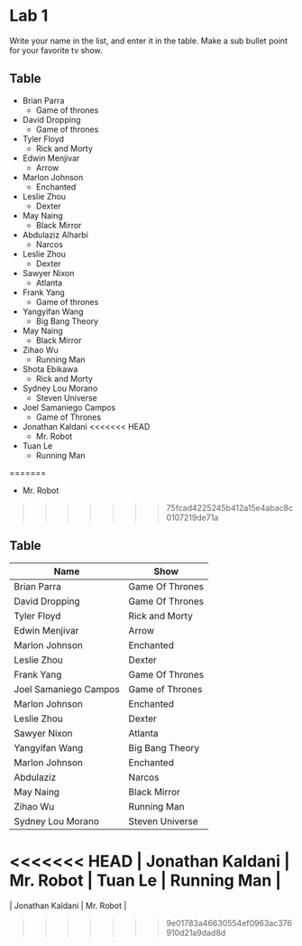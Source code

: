 # Lab 1
Write your name in the list, and enter it in the table. Make a sub bullet point for your favorite tv show.
 
## Table
* Brian Parra
  * Game of thrones
* David Dropping
  * Game of thrones
* Tyler Floyd
    * Rick and Morty
* Edwin Menjivar
  * Arrow 
* Marlon Johnson
    * Enchanted
* Leslie Zhou
    * Dexter
* May Naing
    * Black Mirror
* Abdulaziz Alharbi
  * Narcos
* Leslie Zhou
    * Dexter
* Sawyer Nixon
  * Atlanta
* Frank Yang
  * Game of thrones
* Yangyifan Wang
  * Big Bang Theory
* May Naing
    * Black Mirror
* Zihao Wu
  * Running Man
* Shota Ebikawa
  * Rick and Morty
* Sydney Lou Morano
  * Steven Universe
* Joel Samaniego Campos
  * Game of Thrones
* Jonathan Kaldani 
<<<<<<< HEAD
  * Mr. Robot
* Tuan Le
  * Running Man 
 
=======
  * Mr. Robot 

>>>>>>> 75fcad4225245b412a15e4abac8c0107219de71a
## Table
| Name | Show|
| ------------- | ------------- |
| Brian Parra     | Game Of Thrones|
| David Dropping     | Game Of Thrones|
| Tyler Floyd | Rick and Morty|
| Edwin Menjivar  | Arrow|
| Marlon Johnson | Enchanted |
| Leslie Zhou | Dexter |
| Frank Yang     | Game Of Thrones|
| Joel Samaniego Campos | Game of Thrones|
| Marlon Johnson | Enchanted |
| Leslie Zhou | Dexter |
| Sawyer Nixon | Atlanta|
| Yangyifan Wang | Big Bang Theory |
| Marlon Johnson | Enchanted | 
| Abdulaziz | Narcos |
| May Naing | Black Mirror |
| Zihao Wu | Running Man |
| Sydney Lou Morano | Steven Universe |
<<<<<<< HEAD
| Jonathan Kaldani | Mr. Robot
| Tuan Le | Running Man |
=======
| Jonathan Kaldani | Mr. Robot |
>>>>>>> 9e01783a46630554ef0963ac376910d21a9dad8d
